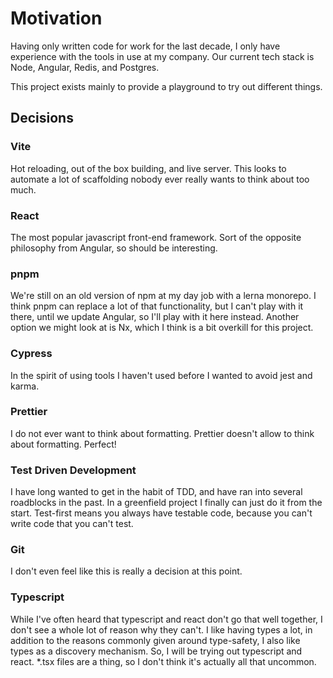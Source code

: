 # Motivation

Having only written code for work for the last decade, I only have experience with the tools in use at my company. Our current tech stack is Node, Angular, Redis, and Postgres.

This project exists mainly to provide a playground to try out different things.

## Decisions

### Vite

Hot reloading, out of the box building, and live server. This looks to automate a lot of scaffolding nobody ever really wants to think about too much.

### React

The most popular javascript front-end framework. Sort of the opposite philosophy from Angular, so should be interesting.

### pnpm

We're still on an old version of npm at my day job with a lerna monorepo. I think pnpm can replace a lot of that functionality, but I can't play with it there, until we update Angular, so I'll play with it here instead. Another option we might look at is Nx, which I think is a bit overkill for this project.

### Cypress

In the spirit of using tools I haven't used before I wanted to avoid jest and karma.

### Prettier

I do not ever want to think about formatting. Prettier doesn't allow to think about formatting. Perfect!

### Test Driven Development

I have long wanted to get in the habit of TDD, and have ran into several roadblocks in the past. In a greenfield project I finally can just do it from the start. Test-first means you always have testable code, because you can't write code that you can't test.

### Git

I don't even feel like this is really a decision at this point.

### Typescript

While I've often heard that typescript and react don't go that well together, I don't see a whole lot of reason why they can't. I like having types a lot, in addition to the reasons commonly given around type-safety, I also like types as a discovery mechanism. So, I will be trying out typescript and react. \*.tsx files are a thing, so I don't think it's actually all that uncommon.
